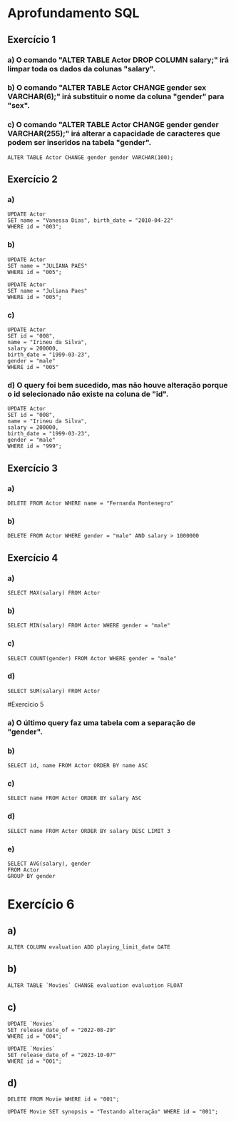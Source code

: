 # Aprofundamento SQL

## Exercício 1

### a) O comando "ALTER TABLE Actor DROP COLUMN salary;" irá limpar toda os dados da colunas "salary".

### b) O comando "ALTER TABLE Actor CHANGE gender sex VARCHAR(6);" irá substituir o nome da coluna "gender" para "sex".

### c) O comando "ALTER TABLE Actor CHANGE gender gender VARCHAR(255);" irá alterar a capacidade de caracteres que podem ser inseridos na tabela "gender".

```
ALTER TABLE Actor CHANGE gender gender VARCHAR(100);
```
## Exercício 2

### a)
```
UPDATE Actor
SET name = "Vanessa Dias", birth_date = "2010-04-22"
WHERE id = "003";
```
### b)
```
UPDATE Actor
SET name = "JULIANA PAES" 
WHERE id = "005";

UPDATE Actor
SET name = "Juliana Paes" 
WHERE id = "005";
```
### c)
```
UPDATE Actor
SET id = "008",
name = "Irineu da Silva",
salary = 200000,
birth_date = "1999-03-23",
gender = "male"
WHERE id = "005"
```
### d) O query foi bem sucedido, mas não houve alteração porque o id selecionado não existe na coluna de "id".
```
UPDATE Actor
SET id = "008",
name = "Irineu da Silva",
salary = 200000,
birth_date = "1999-03-23",
gender = "male"
WHERE id = "999";
```
## Exercício 3

### a)
```
DELETE FROM Actor WHERE name = "Fernanda Montenegro"
```
### b)
```
DELETE FROM Actor WHERE gender = "male" AND salary > 1000000
```
## Exercício 4

### a)
```
SELECT MAX(salary) FROM Actor
```
### b)
```
SELECT MIN(salary) FROM Actor WHERE gender = "male"
```
### c)
```
SELECT COUNT(gender) FROM Actor WHERE gender = "male"
```
### d)
```
SELECT SUM(salary) FROM Actor
```

#Exercício 5

### a) O último query faz uma tabela com a separação de "gender".

### b)
```
SELECT id, name FROM Actor ORDER BY name ASC
```
### c)
```
SELECT name FROM Actor ORDER BY salary ASC
```
### d)
```
SELECT name FROM Actor ORDER BY salary DESC LIMIT 3
```
### e)
```
SELECT AVG(salary), gender
FROM Actor
GROUP BY gender
```
# Exercício 6

## a)
```
ALTER COLUMN evaluation ADD playing_limit_date DATE
```
## b)
```
ALTER TABLE `Movies` CHANGE evaluation evaluation FLOAT
```
## c)
```
UPDATE `Movies`
SET release_date_of = "2022-08-29" 
WHERE id = "004";

UPDATE `Movies`
SET release_date_of = "2023-10-07" 
WHERE id = "001";
```
## d) 
```
DELETE FROM Movie WHERE id = "001";

UPDATE Movie SET synopsis = "Testando alteração" WHERE id = "001";
```
